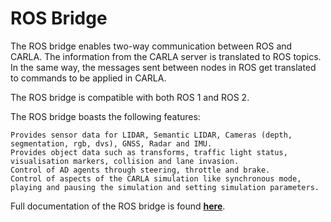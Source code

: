 # ROS Bridge

The ROS bridge enables two-way communication between ROS and CARLA. The information from the CARLA server is translated to ROS topics. In the same way, the messages sent between nodes in ROS get translated to commands to be applied in CARLA.

The ROS bridge is compatible with both ROS 1 and ROS 2.

The ROS bridge boasts the following features:

    Provides sensor data for LIDAR, Semantic LIDAR, Cameras (depth, segmentation, rgb, dvs), GNSS, Radar and IMU.
    Provides object data such as transforms, traffic light status, visualisation markers, collision and lane invasion.
    Control of AD agents through steering, throttle and brake.
    Control of aspects of the CARLA simulation like synchronous mode, playing and pausing the simulation and setting simulation parameters.

Full documentation of the ROS bridge is found [__here__](https://carla.readthedocs.io/projects/ros-bridge/en/latest/).

